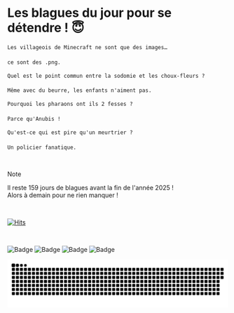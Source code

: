 
<h1>Les blagues du jour pour se détendre ! 😇</h1>

```diff
Les villageois de Minecraft ne sont que des images…

ce sont des .png.
```

```diff
Quel est le point commun entre la sodomie et les choux-fleurs ?

Même avec du beurre, les enfants n'aiment pas.
```

```diff
Pourquoi les pharaons ont ils 2 fesses ?

Parce qu'Anubis !
```

```diff
Qu'est-ce qui est pire qu'un meurtrier ?

Un policier fanatique.
```

<br/>

> [!NOTE]
> Il reste 159 jours de blagues avant la fin de l'année 2025 ! <br/>
> Alors à demain pour ne rien manquer !

<br/>


[![Hits](https://hits.seeyoufarm.com/api/count/incr/badge.svg?url=https%3A%2F%2Fgithub.com%2FClems02%2Fhit-counter&count_bg=%23003E80&title_bg=%235C9FE1&icon=powershell.svg&icon_color=%23FFFFFF&title=Visite&edge_flat=false)](https://hits.seeyoufarm.com)


<br/>


![Badge](https://img.shields.io/badge/Last%20updated%20on-white?style=for-the-badge&logo=clockify)   ![Badge](https://img.shields.io/badge/26/07-white?style=for-the-badge) ![Badge](https://img.shields.io/badge/at-white?style=for-the-badge) ![Badge](https://img.shields.io/badge/03:43-white?style=for-the-badge)


<p align="center">
 <img width="1000" src="assets/github-snake.svg" alt="snake"/>
</p>
